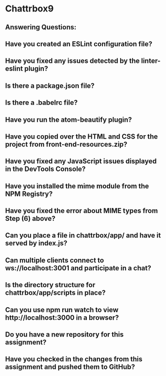 ﻿# Chattrbox9

Answering Questions:
-------------------------
Have you created an ESLint configuration file?
-
Have you fixed any issues detected by the linter-eslint plugin?
-
Is there a package.json file?
-
Is there a .babelrc file?
-
Have you run the atom-beautify plugin?
-
Have you copied over the HTML and CSS for the project from front-end-resources.zip?
-
Have you fixed any JavaScript issues displayed in the DevTools Console?
-
Have you installed the mime module from the NPM Registry?
-
Have you fixed the error about MIME types from Step (6) above? 
-
Can you place a file in chattrbox/app/ and have it served by index.js?
-
Can multiple clients connect to ws://localhost:3001 and participate in a chat?
-
Is the directory structure for chattrbox/app/scripts in place?
-
Can you use npm run watch to view http://localhost:3000 in a browser?
-
Do you have a new repository for this assignment?
-
Have you checked in the changes from this assignment and pushed them to GitHub?
-

